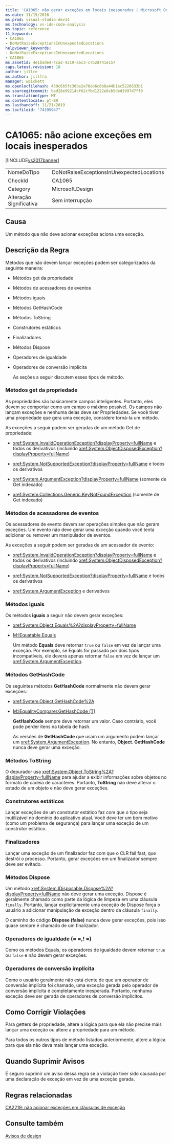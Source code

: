 ```yaml
---
title: 'CA1065: não gerar exceções em locais inesperados | Microsoft Docs'
ms.date: 11/15/2016
ms.prod: visual-studio-dev14
ms.technology: vs-ide-code-analysis
ms.topic: reference
f1_keywords:
- CA1065
- DoNotRaiseExceptionsInUnexpectedLocations
helpviewer_keywords:
- DoNotRaiseExceptionsInUnexpectedLocations
- CA1065
ms.assetid: 4e1bade4-4ca2-4219-abc3-c7b2d741e157
caps.latest.revision: 18
author: jillre
ms.author: jillfra
manager: wpickett
ms.openlocfilehash: 439c6b5fc30be2e76eb6c0b6a44b1ec5226633b1
ms.sourcegitcommit: bad28e99214cf62cfbd1222e8cb5ded1997d7ff0
ms.translationtype: MT
ms.contentlocale: pt-BR
ms.lasthandoff: 11/21/2019
ms.locfileid: "74295947"
---
```

# <a name="ca1065-do-not-raise-exceptions-in-unexpected-locations"></a>CA1065: não acione exceções em locais inesperados
[!INCLUDE[vs2017banner](../includes/vs2017banner.md)]

|||
|-|-|
|NomeDoTipo|DoNotRaiseExceptionsInUnexpectedLocations|
|CheckId|CA1065|
|Category|Microsoft.Design|
|Alteração Significativa|Sem interrupção|

## <a name="cause"></a>Causa
 Um método que não deve acionar exceções aciona uma exceção.

## <a name="rule-description"></a>Descrição da Regra
 Métodos que não devem lançar exceções podem ser categorizados da seguinte maneira:

- Métodos get da propriedade

- Métodos de acessadores de eventos

- Métodos iguais

- Métodos GetHashCode

- Métodos ToString

- Construtores estáticos

- Finalizadores

- Métodos Dispose

- Operadores de igualdade

- Operadores de conversão implícita

  As seções a seguir discutem esses tipos de método.

### <a name="property-get-methods"></a>Métodos get da propriedade
 As propriedades são basicamente campos inteligentes. Portanto, eles devem se comportar como um campo o máximo possível. Os campos não lançam exceções e nenhuma delas deve ser Propriedades. Se você tiver uma propriedade que gera uma exceção, considere torná-la um método.

 As exceções a seguir podem ser geradas de um método Get de propriedade:

- <xref:System.InvalidOperationException?displayProperty=fullName> e todos os derivativos (incluindo <xref:System.ObjectDisposedException?displayProperty=fullName>)

- <xref:System.NotSupportedException?displayProperty=fullName> e todos os derivativos

- <xref:System.ArgumentException?displayProperty=fullName> (somente de Get indexado)

- <xref:System.Collections.Generic.KeyNotFoundException> (somente de Get indexado)

### <a name="event-accessor-methods"></a>Métodos de acessadores de eventos
 Os acessadores de evento devem ser operações simples que não geram exceções. Um evento não deve gerar uma exceção quando você tenta adicionar ou remover um manipulador de eventos.

 As exceções a seguir podem ser geradas de um acessador de evento:

- <xref:System.InvalidOperationException?displayProperty=fullName> e todos os derivativos (incluindo <xref:System.ObjectDisposedException?displayProperty=fullName>)

- <xref:System.NotSupportedException?displayProperty=fullName> e todos os derivativos

- <xref:System.ArgumentException> e derivativos

### <a name="equals-methods"></a>Métodos iguais
 Os métodos **iguais** a seguir não devem gerar exceções:

- <xref:System.Object.Equals%2A?displayProperty=fullName>

- [M:IEquatable.Equals](https://go.microsoft.com/fwlink/?LinkId=113472)

  Um método **Equals** deve retornar `true` ou `false` em vez de lançar uma exceção. Por exemplo, se Equals for passado por dois tipos incompatíveis, ele deverá apenas retornar `false` em vez de lançar um <xref:System.ArgumentException>.

### <a name="gethashcode-methods"></a>Métodos GetHashCode
 Os seguintes métodos **GetHashCode** normalmente não devem gerar exceções:

- <xref:System.Object.GetHashCode%2A>

- [M:IEqualityComparer.GetHashCode (T)](https://go.microsoft.com/fwlink/?LinkId=113477)

  **GetHashCode** sempre deve retornar um valor. Caso contrário, você pode perder itens na tabela de hash.

  As versões de **GetHashCode** que usam um argumento podem lançar um <xref:System.ArgumentException>. No entanto, **Object. GetHashCode** nunca deve gerar uma exceção.

### <a name="tostring-methods"></a>Métodos ToString
 O depurador usa <xref:System.Object.ToString%2A?displayProperty=fullName> para ajudar a exibir informações sobre objetos no formato de cadeia de caracteres. Portanto, **ToString** não deve alterar o estado de um objeto e não deve gerar exceções.

### <a name="static-constructors"></a>Construtores estáticos
 Lançar exceções de um construtor estático faz com que o tipo seja inutilizável no domínio do aplicativo atual. Você deve ter um bom motivo (como um problema de segurança) para lançar uma exceção de um construtor estático.

### <a name="finalizers"></a>Finalizadores
 Lançar uma exceção de um finalizador faz com que o CLR fail fast, que destrói o processo. Portanto, gerar exceções em um finalizador sempre deve ser evitado.

### <a name="dispose-methods"></a>Métodos Dispose
 Um método <xref:System.IDisposable.Dispose%2A?displayProperty=fullName> não deve gerar uma exceção. Dispose é geralmente chamado como parte da lógica de limpeza em uma cláusula `finally`. Portanto, lançar explicitamente uma exceção de Dispose força o usuário a adicionar manipulação de exceção dentro da cláusula `finally`.

 O caminho do código **Dispose (false)** nunca deve gerar exceções, pois isso quase sempre é chamado de um finalizador.

### <a name="equality-operators--"></a>Operadores de igualdade (= =,! =)
 Como os métodos Equals, os operadores de igualdade devem retornar `true` ou `false` e não devem gerar exceções.

### <a name="implicit-cast-operators"></a>Operadores de conversão implícita
 Como o usuário geralmente não está ciente de que um operador de conversão implícita foi chamado, uma exceção gerada pelo operador de conversão implícita é completamente inesperada. Portanto, nenhuma exceção deve ser gerada de operadores de conversão implícitos.

## <a name="how-to-fix-violations"></a>Como Corrigir Violações
 Para getters de propriedade, altere a lógica para que ela não precise mais lançar uma exceção ou altere a propriedade para um método.

 Para todos os outros tipos de método listados anteriormente, altere a lógica para que ela não deva mais lançar uma exceção.

## <a name="when-to-suppress-warnings"></a>Quando Suprimir Avisos
 É seguro suprimir um aviso dessa regra se a violação tiver sido causada por uma declaração de exceção em vez de uma exceção gerada.

## <a name="related-rules"></a>Regras relacionadas
 [CA2219: não acionar exceções em cláusulas de exceção](../code-quality/ca2219-do-not-raise-exceptions-in-exception-clauses.md)

## <a name="see-also"></a>Consulte também
 [Avisos de design](../code-quality/design-warnings.md)
